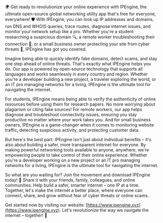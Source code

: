 🌍 Get ready to revolutionize your online experience with IPEngine, the ultimate open-source global networking utility app that's free for everyone, everywhere! 🛡️ With IPEngine, you can look up IP addresses and domains, run DNS and WHOIS queries, trace routes, diagnose internet issues, and monitor your network setup like a pro. Whether you're a student researching a suspicious domain 🔍, a remote worker troubleshooting their connection 📡, or a small business owner protecting your site from cyber threats 🚀, IPEngine has got you covered.

Imagine being able to quickly identify fake domains, detect scams, and stay one step ahead of online threats. That's exactly what IPEngine helps you do. Our app is powered by open-source technology that supports all languages and works seamlessly in every country and region. Whether you're a developer building a new project, a traveler exploring the world, or an IT pro managing networks for a living, IPEngine is the ultimate tool for navigating the internet.

For students, IPEngine means being able to verify the authenticity of online resources before using them for research papers. No more worrying about plagiarism or citing fake sources! For remote workers, our app helps diagnose and troubleshoot connectivity issues, ensuring you stay productive no matter where your work takes you. And for small business owners, IPEngine is a game-changer when it comes to monitoring website traffic, detecting suspicious activity, and protecting customer data.

But here's the best part: IPEngine isn't just about individual benefits – it's also about building a safer, more transparent internet for everyone. By making powerful networking tools available to anyone, anywhere, we're empowering people to take control of their online experience. Whether you're a developer working on a new project or an IT pro managing networks for a living, IPEngine is the ultimate tool for navigating the internet.

So what are you waiting for? Join the movement and download IPEngine today! 📡 Share it with your friends, family, colleagues, and online communities. Help build a safer, smarter internet – one IP at a time. Together, let's make the internet a better place, where everyone can connect, share, and grow without fear of cyber threats or online scams.

Get started now by visiting our website: [https://www.ipengine.xyz](https://www.ipengine.xyz). Let's revolutionize the way we navigate the internet – together! 🚀